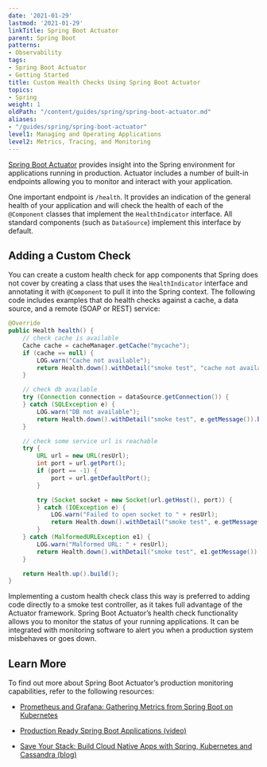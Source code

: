 ```yaml
---
date: '2021-01-29'
lastmod: '2021-01-29'
linkTitle: Spring Boot Actuator
parent: Spring Boot
patterns:
- Observability
tags:
- Spring Boot Actuator
- Getting Started
title: Custom Health Checks Using Spring Boot Actuator
topics:
- Spring
weight: 1
oldPath: "/content/guides/spring/spring-boot-actuator.md"
aliases:
- "/guides/spring/spring-boot-actuator"
level1: Managing and Operating Applications
level2: Metrics, Tracing, and Monitoring
---
```


[Spring Boot Actuator](https://docs.spring.io/spring-boot/docs/current/reference/html/production-ready-features.html) provides insight into the Spring environment for applications running in production. Actuator includes a number of built-in endpoints allowing you to monitor and interact with your application. 

One important endpoint is `/health`.  It provides an indication of the general health of your application and will check the health of each of the `@Component` classes that implement the `HealthIndicator` interface. All standard components (such as `DataSource`) implement this interface by default.  

## Adding a Custom Check

You can create a custom health check for app components that Spring does not cover by creating a class that uses the `HealthIndicator` interface and annotating it with `@Component` to pull it into the Spring context.  The following code includes examples that do health checks against a cache, a data source, and a remote (SOAP or REST) service:

```java
@Override
public Health health() {
    // check cache is available
    Cache cache = cacheManager.getCache("mycache");
    if (cache == null) {
        LOG.warn("Cache not available");
        return Health.down().withDetail("smoke test", "cache not available").build();
    }

    // check db available
    try (Connection connection = dataSource.getConnection()) {
    } catch (SQLException e) {
        LOG.warn("DB not available");
        return Health.down().withDetail("smoke test", e.getMessage()).build();
    }

    // check some service url is reachable
    try {
        URL url = new URL(resUrl);
        int port = url.getPort();
        if (port == -1) {
            port = url.getDefaultPort();
        }

        try (Socket socket = new Socket(url.getHost(), port)) {
        } catch (IOException e) {
            LOG.warn("Failed to open socket to " + resUrl);
            return Health.down().withDetail("smoke test", e.getMessage()).build();
        }
    } catch (MalformedURLException e1) {
        LOG.warn("Malformed URL: " + resUrl);
        return Health.down().withDetail("smoke test", e1.getMessage()).build();
    }

    return Health.up().build();
}
```

Implementing a custom health check class this way is preferred to adding code directly to a smoke test controller, as it takes full advantage of the Actuator framework. Spring Boot Actuator’s health check functionality allows you to monitor the status of your running applications. It can be integrated with monitoring software to alert you when a production system misbehaves or goes down. 

## Learn More
To find out more about Spring Boot Actuator’s production monitoring capabilities, refer to the following resources:

* [Prometheus and Grafana: Gathering Metrics from Spring Boot on Kubernetes](/guides/spring/spring-prometheus/)

* [Production Ready Spring Boot Applications (video)](/tv/spring-live/0041/)

* [Save Your Stack: Build Cloud Native Apps with Spring, Kubernetes and Cassandra (blog)](/blog/save-your-stack-build-cloud-native-apps-with-spring-kubernetes-and-cassandra/)